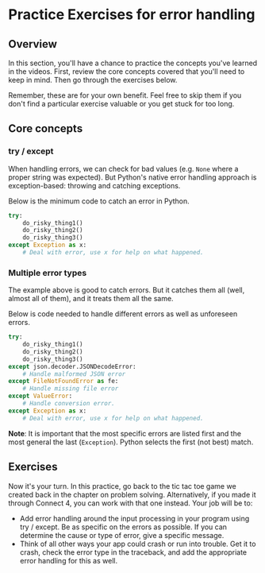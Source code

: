 # Practice Exercises for error handling

## Overview

In this section, you'll have a chance to practice the concepts you've learned in the videos. First, review the core concepts covered that you'll need to keep in mind. Then go through the exercises below. 

Remember, these are for your own benefit. Feel free to skip them if you don't find a particular exercise valuable or you get stuck for too long.

## Core concepts

### try / except

When handling errors, we can check for bad values (e.g. `None` where a proper string was expected). But Python's native error handling approach is exception-based: throwing and catching exceptions.

Below is the minimum code to catch an error in Python.

```python
try:
    do_risky_thing1()
    do_risky_thing2()
    do_risky_thing3()
except Exception as x:
    # Deal with error, use x for help on what happened.
```

###  Multiple error types

The example above is good to catch errors. But it catches them all (well, almost all of them), and it treats them all the same. 

Below is code needed to handle different errors as well as unforeseen errors.

```python
try:
    do_risky_thing1()
    do_risky_thing2()
    do_risky_thing3()
except json.decoder.JSONDecodeError:
    # Handle malformed JSON error
except FileNotFoundError as fe:
    # Handle missing file error
except ValueError:
    # Handle conversion error.
except Exception as x:
    # Deal with error, use x for help on what happened.
```

**Note**: It is important that the most specific errors are listed first and the most general the last (`Exception`). Python selects the first (not best) match.

## Exercises

Now it's your turn. In this practice, go back to the tic tac toe game we created back in the chapter on problem solving. Alternatively, if you made it through Connect 4, you can work with that one instead. Your job will be to:

* Add error handling around the input processing in your program using try / except. Be as specific on the errors as possible. If you can determine the cause or type of error, give a specific message.
* Think of all other ways your app could crash or run into trouble. Get it to crash, check the error type in the traceback, and add the appropriate error handling for this as well.
